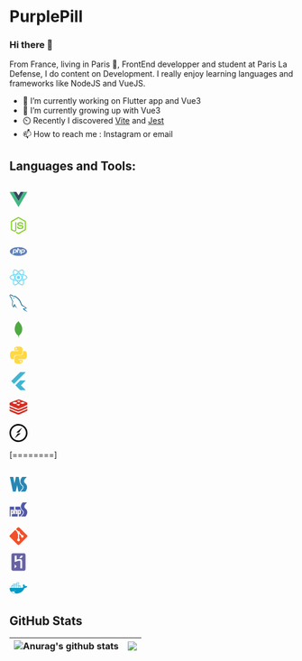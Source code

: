 # PurplePill
### Hi there 👋

From France, living in Paris 🥖, FrontEnd developper and student at Paris La Defense, I do content on Development. I really enjoy learning languages and frameworks like NodeJS and VueJS.

- 🔭 I’m currently working on Flutter app and Vue3
- 🌱 I’m currently growing up with Vue3
- ⏲️ Recently I discovered [Vite](https://vitejs.dev/ "Vite") and [Jest](https://jestjs.io/ "Jest")
- 📫 How to reach me : Instagram or email

## Languages and Tools:

<code>
<svg  width="32" height="32" viewBox="0 0 128 128">
<path d="M0 8.934l49.854.158 14.167 24.47 14.432-24.47L128 8.935l-63.834 110.14zm126.98.637l-24.36.02-38.476 66.053L25.691 9.592.942 9.572l63.211 107.89zm-25.149-.008l-22.745.168-15.053 24.647L49.216 9.73l-22.794-.168 37.731 64.476zm-75.834-.17l23.002.009m-23.002-.01l23.002.01" fill="none"></path><path d="M25.997 9.393l23.002.009L64.035 34.36 79.018 9.404 102 9.398 64.15 75.053z" fill="#35495e"></path><path d="M.91 9.569l25.067-.172 38.15 65.659L101.98 9.401l25.11.026-62.966 108.06z" fill="#41b883"></path>
</svg>
</code>

<code>
<svg width="32" height="32" viewBox="0 0 128 128">
<path fill="#83CD29" d="M112.678 30.334L68.535 4.729c-2.781-1.584-6.424-1.584-9.227 0L14.82 30.334C11.951 31.985 10 35.088 10 38.407v51.142c0 3.319 1.992 6.423 4.862 8.083l11.729 6.688c5.627 2.772 7.186 2.772 9.746 2.772 8.334 0 12.662-5.039 12.662-13.828v-50.49C49 42.061 49.445 41 48.744 41h-5.622C42.41 41 41 42.061 41 42.773v50.49c0 3.896-3.616 7.773-10.202 4.48L18.676 90.73c-.422-.23-.676-.693-.676-1.181V38.407c0-.482.463-.966.891-1.213l44.378-25.561a1.508 1.508 0 011.415 0l43.963 25.555c.421.253.354.722.354 1.219v51.142c0 .488.092.963-.323 1.198l-44.133 25.576c-.378.227-.87.227-1.285 0l-11.317-6.749c-.341-.198-.752-.269-1.08-.086-3.145 1.783-3.729 2.02-6.679 3.043-.727.253-1.799.692.408 1.929l14.798 8.754a9.29 9.29 0 004.647 1.246 9.303 9.303 0 004.666-1.246l43.976-25.582c2.871-1.672 4.322-4.764 4.322-8.083V38.407c-.001-3.319-1.452-6.414-4.323-8.073zM77.727 81.445c-11.727 0-14.309-3.235-15.17-9.066-.102-.628-.634-1.379-1.274-1.379h-5.73c-.709 0-1.28.86-1.28 1.566 0 7.466 4.06 16.512 23.454 16.512 14.038 0 22.088-5.455 22.088-15.109 0-9.572-6.467-12.084-20.082-13.886-13.762-1.819-15.16-2.738-15.16-5.962 0-2.658 1.184-6.203 11.374-6.203 9.104 0 12.46 1.954 13.841 8.091.119.577.646.991 1.241.991h5.754c.354 0 .691-.143.939-.396.241-.272.367-.613.336-.979-.893-10.569-7.913-15.494-22.112-15.494-12.632 0-20.166 5.334-20.166 14.275 0 9.698 7.497 12.378 19.622 13.577 14.505 1.422 15.633 3.542 15.633 6.395 0 4.956-3.978 7.067-13.308 7.067z"></path>
</svg>
</code>

<code>
<svg width="32" height="32" viewBox="0 0 128 128">
<path fill="#6181B6" d="M64 33.039C30.26 33.039 2.906 46.901 2.906 64S30.26 94.961 64 94.961 125.094 81.099 125.094 64 97.74 33.039 64 33.039zM48.103 70.032c-1.458 1.364-3.077 1.927-4.86 2.507-1.783.581-4.052.461-6.811.461h-6.253l-1.733 10h-7.301l6.515-34H41.7c4.224 0 7.305 1.215 9.242 3.432 1.937 2.217 2.519 5.364 1.747 9.337-.319 1.637-.856 3.159-1.614 4.515a15.118 15.118 0 01-2.972 3.748zM69.414 73l2.881-14.42c.328-1.688.208-2.942-.361-3.555-.57-.614-1.782-1.025-3.635-1.025h-5.79l-3.731 19h-7.244l6.515-33h7.244l-1.732 9h6.453c4.061 0 6.861.815 8.402 2.231s2.003 3.356 1.387 6.528L76.772 73h-7.358zm40.259-11.178c-.318 1.637-.856 3.133-1.613 4.488-.758 1.357-1.748 2.598-2.971 3.722-1.458 1.364-3.078 1.927-4.86 2.507-1.782.581-4.053.461-6.812.461h-6.253l-1.732 10h-7.301l6.514-34h14.041c4.224 0 7.305 1.215 9.241 3.432 1.935 2.217 2.518 5.418 1.746 9.39zM95.919 54h-5.001l-2.727 14h4.442c2.942 0 5.136-.29 6.576-1.4 1.442-1.108 2.413-2.828 2.918-5.421.484-2.491.264-4.434-.66-5.458-.925-1.024-2.774-1.721-5.548-1.721zm-56.985 0h-5.002l-2.727 14h4.441c2.943 0 5.136-.29 6.577-1.4 1.441-1.108 2.413-2.828 2.917-5.421.484-2.491.264-4.434-.66-5.458S41.708 54 38.934 54z"></path>
</svg>
</code>


<code>
<svg width="32" height="32" viewBox="0 0 128 128">
<g fill="#61DAFB"><circle cx="64" cy="64" r="11.4"></circle><path d="M107.3 45.2c-2.2-.8-4.5-1.6-6.9-2.3.6-2.4 1.1-4.8 1.5-7.1 2.1-13.2-.2-22.5-6.6-26.1-1.9-1.1-4-1.6-6.4-1.6-7 0-15.9 5.2-24.9 13.9-9-8.7-17.9-13.9-24.9-13.9-2.4 0-4.5.5-6.4 1.6-6.4 3.7-8.7 13-6.6 26.1.4 2.3.9 4.7 1.5 7.1-2.4.7-4.7 1.4-6.9 2.3C8.2 50 1.4 56.6 1.4 64s6.9 14 19.3 18.8c2.2.8 4.5 1.6 6.9 2.3-.6 2.4-1.1 4.8-1.5 7.1-2.1 13.2.2 22.5 6.6 26.1 1.9 1.1 4 1.6 6.4 1.6 7.1 0 16-5.2 24.9-13.9 9 8.7 17.9 13.9 24.9 13.9 2.4 0 4.5-.5 6.4-1.6 6.4-3.7 8.7-13 6.6-26.1-.4-2.3-.9-4.7-1.5-7.1 2.4-.7 4.7-1.4 6.9-2.3 12.5-4.8 19.3-11.4 19.3-18.8s-6.8-14-19.3-18.8zM92.5 14.7c4.1 2.4 5.5 9.8 3.8 20.3-.3 2.1-.8 4.3-1.4 6.6-5.2-1.2-10.7-2-16.5-2.5-3.4-4.8-6.9-9.1-10.4-13 7.4-7.3 14.9-12.3 21-12.3 1.3 0 2.5.3 3.5.9zM81.3 74c-1.8 3.2-3.9 6.4-6.1 9.6-3.7.3-7.4.4-11.2.4-3.9 0-7.6-.1-11.2-.4-2.2-3.2-4.2-6.4-6-9.6-1.9-3.3-3.7-6.7-5.3-10 1.6-3.3 3.4-6.7 5.3-10 1.8-3.2 3.9-6.4 6.1-9.6 3.7-.3 7.4-.4 11.2-.4 3.9 0 7.6.1 11.2.4 2.2 3.2 4.2 6.4 6 9.6 1.9 3.3 3.7 6.7 5.3 10-1.7 3.3-3.4 6.6-5.3 10zm8.3-3.3c1.5 3.5 2.7 6.9 3.8 10.3-3.4.8-7 1.4-10.8 1.9 1.2-1.9 2.5-3.9 3.6-6 1.2-2.1 2.3-4.2 3.4-6.2zM64 97.8c-2.4-2.6-4.7-5.4-6.9-8.3 2.3.1 4.6.2 6.9.2 2.3 0 4.6-.1 6.9-.2-2.2 2.9-4.5 5.7-6.9 8.3zm-18.6-15c-3.8-.5-7.4-1.1-10.8-1.9 1.1-3.3 2.3-6.8 3.8-10.3 1.1 2 2.2 4.1 3.4 6.1 1.2 2.2 2.4 4.1 3.6 6.1zm-7-25.5c-1.5-3.5-2.7-6.9-3.8-10.3 3.4-.8 7-1.4 10.8-1.9-1.2 1.9-2.5 3.9-3.6 6-1.2 2.1-2.3 4.2-3.4 6.2zM64 30.2c2.4 2.6 4.7 5.4 6.9 8.3-2.3-.1-4.6-.2-6.9-.2-2.3 0-4.6.1-6.9.2 2.2-2.9 4.5-5.7 6.9-8.3zm22.2 21l-3.6-6c3.8.5 7.4 1.1 10.8 1.9-1.1 3.3-2.3 6.8-3.8 10.3-1.1-2.1-2.2-4.2-3.4-6.2zM31.7 35c-1.7-10.5-.3-17.9 3.8-20.3 1-.6 2.2-.9 3.5-.9 6 0 13.5 4.9 21 12.3-3.5 3.8-7 8.2-10.4 13-5.8.5-11.3 1.4-16.5 2.5-.6-2.3-1-4.5-1.4-6.6zM7 64c0-4.7 5.7-9.7 15.7-13.4 2-.8 4.2-1.5 6.4-2.1 1.6 5 3.6 10.3 6 15.6-2.4 5.3-4.5 10.5-6 15.5C15.3 75.6 7 69.6 7 64zm28.5 49.3c-4.1-2.4-5.5-9.8-3.8-20.3.3-2.1.8-4.3 1.4-6.6 5.2 1.2 10.7 2 16.5 2.5 3.4 4.8 6.9 9.1 10.4 13-7.4 7.3-14.9 12.3-21 12.3-1.3 0-2.5-.3-3.5-.9zM96.3 93c1.7 10.5.3 17.9-3.8 20.3-1 .6-2.2.9-3.5.9-6 0-13.5-4.9-21-12.3 3.5-3.8 7-8.2 10.4-13 5.8-.5 11.3-1.4 16.5-2.5.6 2.3 1 4.5 1.4 6.6zm9-15.6c-2 .8-4.2 1.5-6.4 2.1-1.6-5-3.6-10.3-6-15.6 2.4-5.3 4.5-10.5 6-15.5 13.8 4 22.1 10 22.1 15.6 0 4.7-5.8 9.7-15.7 13.4z"></path></g>
</svg>
</code>

<code>
<svg width="32" height="32" viewBox="0 0 128 128">
<path fill="#00618A" d="M125.477 122.783l-2.616-2.537c-2.479-3.292-5.668-6.184-9.015-8.585-2.669-1.916-8.661-4.504-9.775-7.609l-.205-.195c1.893-.214 4.103-.898 5.85-1.367 2.934-.786 5.356-.583 8.386-1.365 1.366-.39 2.899-.781 3.899-1.171v-.78c-1-1.571-2.427-3.651-4.097-5.073-4.369-3.72-9.041-7.437-13.951-10.537-2.723-1.718-6.041-2.835-8.926-4.292-.971-.491-2.652-.746-3.294-1.562-1.517-1.932-2.328-4.382-3.498-6.633-2.449-4.717-4.849-9.868-7.019-14.831-1.48-3.384-2.443-6.72-4.289-9.756-8.86-14.567-18.395-23.358-33.167-32-3.145-1.838-6.929-2.563-10.929-3.513-2.144-.129-4.291-.26-6.437-.391-1.311-.546-2.674-2.149-3.902-2.927-4.896-3.092-17.449-9.817-21.074-.975-2.289 5.581 3.42 11.025 5.462 13.854 1.435 1.982 3.27 4.207 4.293 6.438.675 1.467.79 2.938 1.367 4.489 1.418 3.822 2.651 7.98 4.487 11.511.927 1.788 1.949 3.67 3.122 5.268.718.981 1.95 1.413 2.145 2.927-1.204 1.686-1.273 4.304-1.95 6.44-3.05 9.615-1.898 21.567 2.537 28.683 1.36 2.186 4.566 6.871 8.975 5.073 3.856-1.57 3.226-6.438 4.329-10.732.249-.972-.185-1.688.815-2.341v.195a128.6 128.6 0 003.282 7.024c2.6 4.187 6.889 8.562 10.798 11.514 2.027 1.531 3.92 4.177 5.92 5.073v-.101h.221c-.507-1-1.302-1.167-1.95-1.804-1.527-1.496-3.226-3.382-4.487-5.097-3.556-4.827-6.698-10.122-9.561-15.622-1.368-2.626-2.557-5.529-3.709-8.201-.443-1.03-.438-2.592-1.364-3.125-1.263 1.958-3.122 3.54-4.099 5.853-1.561 3.696-1.762 8.204-2.341 12.877-.343.122-.19.038-.391.194-2.718-.655-3.672-3.452-4.683-5.853-2.555-6.07-3.029-15.843-.781-22.829.582-1.809 3.211-7.501 2.146-9.172-.508-1.665-2.184-2.63-3.121-3.903-1.161-1.574-2.319-3.646-3.123-5.464-2.091-4.731-3.066-10.044-5.268-14.828-1.053-2.287-2.832-4.602-4.293-6.634-1.617-2.253-3.429-3.912-4.684-6.635-.445-.968-1.051-2.518-.39-3.513.21-.671.507-.951 1.171-1.17 1.133-.873 4.283.29 5.463.779 3.129 1.3 5.741 2.5 8.392 4.256 1.271.844 2.559 1.89 4.097 2.89h1.756c2.747 0 5.824.232 8.391 1.012 4.535 1.379 8.6 3.542 12.292 5.873 11.246 7.102 20.441 17.22 26.732 29.278 1.012 1.942 1.45 3.799 2.341 5.858 1.798 4.153 4.064 8.428 5.853 12.489 1.786 4.053 3.526 8.142 6.05 11.514 1.327 1.772 6.451 2.724 8.78 3.709 1.633.689 4.308 1.409 5.854 2.34 2.953 1.782 5.814 3.904 8.586 5.855 1.384.974 5.64 3.114 5.853 4.878-6.863-.188-12.104.452-16.585 2.341-1.273.537-3.305.552-3.513 2.147.7.733.809 1.829 1.365 2.731 1.069 1.73 2.876 4.052 4.488 5.268 1.762 1.33 3.576 2.751 5.464 3.902 3.359 2.047 7.107 3.217 10.341 5.268 1.906 1.21 3.958 2.733 5.815 4.097.92.675.891 1.724 2.891 2.147v-.194c-.999-.795-.946-1.893-1.522-2.728zM29.514 23.465c-1.431-.027-2.514.157-3.514.389V24h.198c.683 1 1.888 2.33 2.731 3.538l1.952 4.108.193-.187c1.209-.853 1.763-2.211 1.756-4.291-.483-.509-.556-1.146-.974-1.754-.558-.809-1.639-1.268-2.342-1.949z"></path>
</svg>
</code>

<code>
<svg width="32" height="32" viewBox="0 0 128 128">
<path fill-rule="evenodd" clip-rule="evenodd" fill="#4FAA41" d="M90.491 57.282c-.37-4.79-1.496-9.409-3.062-13.934-3.244-10.104-8.45-19.046-15.783-26.74-1.854-1.946-3.916-3.729-5.209-6.151-.818-1.532-1.597-3.085-2.394-4.629l-.505-1.273c-.085.292-.139.396-.142.501-.065 2.517-1.491 4.224-3.267 5.817-1.997 1.793-3.856 3.739-5.775 5.618l-5.901 7.763c-1.592 2.925-3.182 5.85-4.772 8.775l-3.19 8.617-.096.134c-1.756 5.768-2.622 11.698-3.048 17.688-.16 2.251.022 4.535.149 6.798.181 3.235.743 6.415 1.586 9.545 3.062 11.372 9.276 20.805 17.771 28.819 1.579 1.489 3.199 2.843 4.847 4.26.282-.965.507-1.93.763-2.895.256-.961.515-1.917.688-2.881-.174.964-.369 1.92-.562 2.881l-.826 2.895.738 2.501.684 3.884.326 4.053c-.003.823-.036 1.648.014 2.47.012.21.288.404.442.606l1.376.483 1.434.558-.246-3.603-.011-3.548.495-5.405.359-1.177 1.027-1.82c1.268-1.02 2.629-1.946 3.784-3.081 2.09-2.054 4.175-4.134 6.045-6.383a47.846 47.846 0 006.191-9.516c1.122-2.284 2.178-4.614 3.052-7.001.77-2.104 1.247-4.315 1.854-6.479.054-.156.126-.309.16-.468 1.254-5.841 1.465-11.741 1.004-17.682zm-23.599 49.375l-.805-1.763.805 1.763 1.183 1.01-1.183-1.01z"></path>
</svg>
</code>

<code>
<svg width="32" height="32" viewBox="0 0 128 128">
<path fill="#FFD845" d="M49.33 62h29.159C86.606 62 93 55.132 93 46.981V19.183c0-7.912-6.632-13.856-14.555-15.176-5.014-.835-10.195-1.215-15.187-1.191-4.99.023-9.612.448-13.805 1.191C37.098 6.188 35 10.758 35 19.183V30h29v4H23.776c-8.484 0-15.914 5.108-18.237 14.811-2.681 11.12-2.8 17.919 0 29.53C7.614 86.983 12.569 93 21.054 93H31V79.952C31 70.315 39.428 62 49.33 62zm-1.838-39.11c-3.026 0-5.478-2.479-5.478-5.545 0-3.079 2.451-5.581 5.478-5.581 3.015 0 5.479 2.502 5.479 5.581-.001 3.066-2.465 5.545-5.479 5.545zm74.789 25.921C120.183 40.363 116.178 34 107.682 34H97v12.981C97 57.031 88.206 65 78.489 65H49.33C41.342 65 35 72.326 35 80.326v27.8c0 7.91 6.745 12.564 14.462 14.834 9.242 2.717 17.994 3.208 29.051 0C85.862 120.831 93 116.549 93 108.126V97H64v-4h43.682c8.484 0 11.647-5.776 14.599-14.66 3.047-9.145 2.916-17.799 0-29.529zm-41.955 55.606c3.027 0 5.479 2.479 5.479 5.547 0 3.076-2.451 5.579-5.479 5.579-3.015 0-5.478-2.502-5.478-5.579 0-3.068 2.463-5.547 5.478-5.547z"></path>
</svg>
</code>

<code>
<svg width="32" height="32" viewBox="0 0 128 128">
<path fill="#3FB6D3" d="M12.3 64.2L76.3 0h39.4L32.1 83.6zM76.3 128h39.4L81.6 93.9l34.1-34.8H76.3L42.2 93.5z"></path>
</svg>
</code>

<code>
<svg width="32" height="32" viewBox="0 0 128 128">
<path d="M6.2 52.7c6.7 3.2 43.7 18.1 49.5 20.9 5.8 2.8 10 2.8 17.4-1 7.4-3.9 42.2-18.1 48.9-21.6 3.4-1.8 4.9-3.2 4.9-4.4V34.1c0-1.3-1.7-2.4-5-3.6-6.5-2.4-41.1-16.1-47.7-18.6-6.6-2.4-9.3-2.3-17.1.5C49.3 15.2 12.6 29.6 6 32.2c-3.2 1.3-5 2.4-5 3.7H.8v12.7c.2 1.2 2.1 2.5 5.4 4.1zm60.4 1.8l-20.3-8.4 29.1-4.5-8.8 12.9zm44.1-20l-17.2 6.8-1.9.7-17.2-6.8 19.1-7.5 17.2 6.8zM60.1 22l-2.8-5.2 8.8 3.4 8.3-2.7-2.2 5.4 8.4 3.2-10.9 1.1-2.4 5.9-3.9-6.5-12.6-1.1 9.3-3.5zm-21.7 7.3c8.6 0 15.6 2.7 15.6 6s-7 6-15.6 6-15.6-2.7-15.6-6 7-6 15.6-6zM122 59.8c-6.7 3.5-41.4 17.8-48.8 21.6-7.4 3.9-11.5 3.8-17.3 1-5.8-2.8-43-17.7-49.6-20.9C2.9 59.9 1 58.6 1 57.3V70c0 1.3 1.9 2.6 5.2 4.2 6.7 3.2 43.7 18.1 49.5 20.9 5.8 2.8 10 2.8 17.4-1 7.4-3.9 42.2-18.1 48.9-21.6 3.4-1.8 4.9-3.2 4.9-4.4V55.6c0 1.1-1.6 2.5-4.9 4.2zm0 20.7c-6.7 3.5-41.4 17.8-48.8 21.6-7.4 3.9-11.5 3.8-17.3 1-5.8-2.8-43-17.7-49.6-20.9C2.9 80.7 1 79.3 1 78v12.7c0 1.3 1.9 2.6 5.2 4.2 6.7 3.2 43.7 18.1 49.5 20.9 5.8 2.8 10 2.8 17.4-1 7.4-3.9 42.2-18.1 48.9-21.6 3.4-1.8 4.9-3.2 4.9-4.4V76.3c0 1.2-1.6 2.5-4.9 4.2z" fill="#D82C20"></path>
</svg>
</code>

<code>
<svg width="32" height="32" viewBox="0 0 128 128">
<g fill="#010101" fill-rule="evenodd"><path style="line-height:normal;font-variant-ligatures:normal;font-variant-position:normal;font-variant-caps:normal;font-variant-numeric:normal;font-variant-alternates:normal;font-variant-east-asian:normal;font-feature-settings:normal;font-variation-settings:normal;text-indent:0;text-align:start;text-decoration-line:none;text-decoration-style:solid;text-decoration-color:#000;text-transform:none;text-orientation:mixed;white-space:normal;shape-padding:0;shape-margin:0;inline-size:0;isolation:auto;mix-blend-mode:normal;solid-color:#000;solid-opacity:1" d="M63.951.001C28.696.001.001 28.696.001 63.951s28.695 63.95 63.95 63.95 63.95-28.695 63.95-63.95S99.206.001 63.95.001zm0 10.679c29.484 0 53.272 23.787 53.272 53.271 0 29.485-23.788 53.272-53.272 53.272-29.484 0-53.272-23.787-53.272-53.272 0-29.484 23.788-53.271 53.272-53.271z" color="#000" font-weight="400" font-family="sans-serif" overflow="visible" fill-rule="nonzero"></path><path d="M48.39 60.716c14.004-11.44 27.702-23.278 42.011-34.384-7.505 11.533-15.224 22.913-22.729 34.445-6.437.03-12.875.03-19.282-.061zM60.228 67.092c6.468 0 12.905 0 19.342.092-14.095 11.38-27.732 23.309-42.071 34.384 7.505-11.533 15.224-22.943 22.729-34.476z"></path></g>
</svg>
</code>

[========]

<code>
<svg width="32" height="32" viewBox="0 0 128 128">
<g fill="#2788b5"><path d="M75.62 113c1.26-1.58 2.75-3.31 4.52-5.35l.88-1c1.1-1.27 2-2.25 2.89-3.2a69.7 69.7 0 006-7.26c2.71-3.69 4.45-6.46 4.17-11.22-.14-2.45-.24-4.13-1.83-6.1a65.81 65.81 0 00-4.63-4.72c-2-2-3.82-3.85-6.23-6.36s-5.53-8.89-5.53-8.89a40.85 40.85 0 01-3.14-10.6L65.64 12H45.47L35.6 57.77 26.85 12H3l21.52 104h20.07l10-45 8.87 45h9.34z"></path><path d="M117.61 18.2c2.11-2.44 3.84-4.42 5.27-6.22h-32c-1.9 2.43-5.77 7.12-8 11.28-2.88 5.5-5.29 9.63-5.53 19.74l.11 3.26c0 4.83 3.45 11.92 3.45 11.92a42.78 42.78 0 003.54 5.54l.64.84c3.45 4 8.67 8.37 11 11.2 2.69 3.32 2.77 6.44 2.91 8.87.39 6.56-2.26 10.51-5.1 14.39-4.35 5.89-5.9 6.98-9.2 10.8-2.11 2.44-3.84 4.42-5.27 6.21h33.07a89 89 0 006.92-11.27c2.92-5.5 5.32-9.63 5.55-19.76l-.11-3.27c0-4.84-3.45-11.93-3.45-11.93a43.72 43.72 0 00-3.54-5.54l-.64-.84c-3.45-4-8.67-8.36-11-11.2-2.69-3.33-2.77-6.45-2.91-8.87-.39-6.55 2.26-10.51 5.1-14.39 4.35-5.84 5.89-6.96 9.19-10.76z"></path></g>
</svg>
</code>

<code>
<svg width="32" height="32" viewBox="0 0 128 128">
<g fill="#5058A6"><path d="M72 82.433v-11.27c0-2.497-.76-3.83-2.497-3.83-1.747 0-2.503 1.333-2.503 3.83v11.27c0 2.5.756 3.662 2.503 3.662 1.738 0 2.497-1.162 2.497-3.662z"></path><path d="M84.148 99.97c1.053-1.217 1.933-2.163 2.776-3.075 1.68-1.808 3.132-3.37 5.778-6.98 2.6-3.54 4.283-6.2 4.012-10.778-.138-2.35-.234-3.967-1.765-5.86-.924-1.138-2.633-2.792-4.452-4.536-1.964-1.895-3.67-3.697-5.982-6.1-2.32-2.412-5.312-8.552-5.312-8.552-1.042-2.38-3.15-7.743-3.15-12.116l-.1-2.814c0-.122.01-.158.016-.158H42v24.09c2-2.203 4.437-2.956 6.763-2.956 3.778 0 7.237 2.204 7.237 7.083V92h-9V70.237c0-1.976-.926-2.903-2.44-2.903-1.693 0-2.56 1.1-2.56 2.903V92h-9V39H2v70h6V61h8v3.712c2-3.132 4.684-4.578 7.24-4.578 4.536 0 7.76 3.48 7.76 9.81V84.23c0 5.35-3.57 8.89-7.697 8.89-2.38 0-4.303-1.097-6.303-3.658V109h41V61h8v3.712c2-3.132 4.686-4.578 7.238-4.578 4.536 0 7.762 3.48 7.762 9.81V84.23c0 5.35-3.572 8.89-7.7 8.89-2.378 0-4.3-1.097-6.3-3.658V109h9.252l2.712-2.917c1.212-1.52 2.643-3.18 4.337-5.13l.848-.982z"></path><path d="M22 82.433v-11.27c0-2.497-.756-3.83-2.495-3.83-1.744 0-2.505 1.333-2.505 3.83v11.27c0 2.5.76 3.662 2.505 3.662 1.74 0 2.495-1.162 2.495-3.662zm104.285-6.399c0-4.64-3.318-11.588-3.318-11.588-.52-1.21-2.276-3.446-3.406-5.446h.025c-.362 0-.612-.685-.612-.685-3.307-3.797-8.333-7.98-10.54-10.707-2.59-3.196-2.663-6.16-2.8-8.496-.376-6.302 2.174-10.088 4.902-13.81 4.126-5.618 5.613-6.66 8.785-10.332 2.03-2.348 3.7-4.24 5.073-5.97H93.63c-1.83 2.338-5.547 6.842-7.67 10.838-2.8 5.29-5.11 9.258-5.335 18.994l.098 3.14c0 4.64 3.326 11.58 3.326 11.58.518 1.212 2.273 3.448 3.395 5.448h-.026c.37 0 .613.685.613.685 3.315 3.797 8.332 7.98 10.547 10.707 2.59 3.2 2.656 6.164 2.792 8.493.38 6.3-2.175 10.088-4.903 13.81-4.122 5.624-5.61 6.662-8.783 10.34-2.026 2.344-3.69 4.237-5.065 5.965H114.4c1.867-2.4 4.515-6.817 6.65-10.837 2.802-5.288 5.113-9.26 5.336-18.99l-.1-3.14z"></path></g>
</svg>
</code>

<code>
<svg width="32" height="32" viewBox="0 0 128 128">
<path fill="#F34F29" d="M124.737 58.378L69.621 3.264c-3.172-3.174-8.32-3.174-11.497 0L46.68 14.71l14.518 14.518c3.375-1.139 7.243-.375 9.932 2.314 2.703 2.706 3.461 6.607 2.294 9.993l13.992 13.993c3.385-1.167 7.292-.413 9.994 2.295 3.78 3.777 3.78 9.9 0 13.679a9.673 9.673 0 01-13.683 0 9.677 9.677 0 01-2.105-10.521L68.574 47.933l-.002 34.341a9.708 9.708 0 012.559 1.828c3.778 3.777 3.778 9.898 0 13.683-3.779 3.777-9.904 3.777-13.679 0-3.778-3.784-3.778-9.905 0-13.683a9.65 9.65 0 013.167-2.11V47.333a9.581 9.581 0 01-3.167-2.111c-2.862-2.86-3.551-7.06-2.083-10.576L41.056 20.333 3.264 58.123a8.133 8.133 0 000 11.5l55.117 55.114c3.174 3.174 8.32 3.174 11.499 0l54.858-54.858a8.135 8.135 0 00-.001-11.501z"></path>
</svg>
</code>

<code>
<svg width="32" height="32" viewBox="0 0 128 128">
<path fill="#6762A6" d="M102.1 2H25.9C19.3 2 14 7.3 14 13.9v100.3c0 6.6 5.3 11.9 11.9 11.9h76.3c6.6 0 11.9-5.3 11.9-11.9V13.9C114 7.3 108.7 2 102.1 2zM37 108.7V80.5l14.1 14.1L37 108.7zm53 .3H76.9l.1-.2V59.4s3.1-11.8-39.7 4.8c-.1.2-.2-45.7-.2-45.7l13.9-.1v29.4s39-15.4 39 11.7V109zm-5.2-73H70c5.3-6 10.2-17 10.2-17h15.3s-2.6 7-10.7 17z"></path>
</svg>
</code>

<code>
<svg width="32" height="32" viewBox="0 0 128 128">
<path d="M124.8 52.1c-4.3-2.5-10-2.8-14.8-1.4-.6-5.2-4-9.7-8-12.9l-1.6-1.3-1.4 1.6c-2.7 3.1-3.5 8.3-3.1 12.3.3 2.9 1.2 5.9 3 8.3-1.4.8-2.9 1.9-4.3 2.4-2.8 1-5.9 2-8.9 2H79V49H66V24H51v12H26v13H13v14H1.8l-.2 1.5c-.5 6.4.3 12.6 3 18.5l1.1 2.2.1.2c7.9 13.4 21.7 19 36.8 19 29.2 0 53.3-13.1 64.3-40.6 7.4.4 15-1.8 18.6-8.9l.9-1.8-1.6-1zM28 39h10v11H28V39zm13.1 44.2c0 1.7-1.4 3.1-3.1 3.1-1.7 0-3.1-1.4-3.1-3.1 0-1.7 1.4-3.1 3.1-3.1 1.7.1 3.1 1.4 3.1 3.1zM28 52h10v11H28V52zm-13 0h11v11H15V52zm27.7 50.2c-15.8-.1-24.3-5.4-31.3-12.4 2.1.1 4.1.2 5.9.2 1.6 0 3.2 0 4.7-.1 3.9-.2 7.3-.7 10.1-1.5 2.3 5.3 6.5 10.2 14 13.8h-3.4zM51 63H40V52h11v11zm0-13H40V39h11v11zm13 13H53V52h11v11zm0-13H53V39h11v11zm0-13H53V26h11v11zm13 26H66V52h11v11zM38.8 81.2c-.2-.1-.5-.2-.8-.2-1.2 0-2.2 1-2.2 2.2 0 1.2 1 2.2 2.2 2.2s2.2-1 2.2-2.2c0-.3-.1-.6-.2-.8-.2.3-.4.5-.8.5-.5 0-.9-.4-.9-.9.1-.4.3-.7.5-.8z" fill="#019BC6"></path>
</svg>
</code>

## GitHub Stats

| <img align="center" src="https://github-readme-stats.vercel.app/api?username=Wadaarik&show_icons=true&include_all_commits=true&theme=buefy&hide_border=true" alt="Anurag's github stats" /> | <img align="center" src="https://github-readme-stats.vercel.app/api/top-langs/?username=Wadaarik&layout=compact&theme=buefy&hide_border=true" /> |
| ------------- | ------------- |

